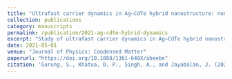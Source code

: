 ```yaml
---
title: "Ultrafast carrier dynamics in Ag–CdTe hybrid nanostructure: non-radiative and radiative relaxations"
collection: publications
category: manuscripts
permalink: /publication/2021-ag-cdte-hybrid-dynamics
excerpt: "Study of ultrafast carrier dynamics in Ag–CdTe hybrid nanostructures, highlighting competing non-radiative and radiative relaxation pathways."
date: 2021-05-01
venue: "Journal of Physics: Condensed Matter"
paperurl: "https://doi.org/10.1088/1361-648X/abeebe"
citation: 'Gurung, S., Khatua, D. P., Singh, A., and Jayabalan, J. (2021). "Ultrafast carrier dynamics in Ag–CdTe hybrid nanostructure: non-radiative and radiative relaxations." <i>Journal of Physics: Condensed Matter</i>, 33(18), 185702. https://doi.org/10.1088/1361-648X/abeebe'
---
```

